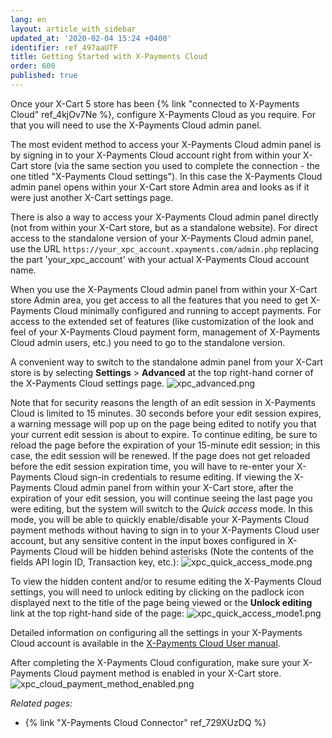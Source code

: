```yaml
---
lang: en
layout: article_with_sidebar
updated_at: '2020-02-04 15:24 +0400'
identifier: ref_497aaUTF
title: Getting Started with X-Payments Cloud
order: 600
published: true
---
```

Once your X-Cart 5 store has been {% link "connected to X-Payments Cloud" ref_4kjOv7Ne %}, configure X-Payments Cloud as you require. For that you will need to use the X-Payments Cloud admin panel. 

The most evident method to access your X-Payments Cloud admin panel is by signing in to your X-Payments Cloud account right from within your X-Cart store (via the same section you used to complete the connection - the one titled "X-Payments Cloud settings"). In this case the X-Payments Cloud admin panel opens within your X-Cart store Admin area and looks as if it were just another X-Cart settings page.

There is also a way to access your X-Payments Cloud admin panel directly (not from within your X-Cart store, but as a standalone website). For direct access to the standalone version of your X-Payments Cloud admin panel, use the URL 
`https://your_xpc_account.xpayments.com/admin.php`
replacing the part 'your_xpc_account' with your actual X-Payments Cloud account name. 

When you use the X-Payments Cloud admin panel from within your X-Cart store Admin area, you get access to all the features that you need to get X-Payments Cloud minimally configured and running to accept payments. For access to the extended set of features (like customization of the look and feel of your X-Payments Cloud payment form, management of X-Payments Cloud admin users, etc.) you need to go to the standalone version.

A convenient way to switch to the standalone admin panel from your X-Cart store is by selecting **Settings** > **Advanced** at the top right-hand corner of the X-Payments Cloud settings page.
![xpc_advanced.png]({{site.baseurl}}/attachments/ref_497aaUTF/xpc_advanced.png)

Note that for security reasons the length of an edit session in X-Payments Cloud is limited to 15 minutes. 30 seconds before your edit session expires, a warning message will pop up on the page being edited to notify you that your current edit session is about to expire. To continue editing, be sure to reload the page before the expiration of your 15-minute edit session; in this case, the edit session will be renewed. If the page does not get reloaded before the edit session expiration time, you will have to re-enter your X-Payments Cloud sign-in credentials to resume editing. If viewing the X-Payments Cloud admin panel from within your X-Cart store, after the expiration of your edit session, you will continue seeing the last page you were editing, but the system will switch to the *Quick access* mode. In this mode, you will be able to quickly enable/disable your X-Payments Cloud payment methods without having to sign in to your X-Payments Cloud user account, but any sensitive content in the input boxes configured in X-Payments Cloud will be hidden behind asterisks (Note the contents of the fields API login ID, Transaction key, etc.):
![xpc_quick_access_mode.png]({{site.baseurl}}/attachments/ref_729XUzDQ/xpc_quick_access_mode.png)

To view the hidden content and/or to resume editing the X-Payments Cloud settings, you will need to unlock editing by clicking on the padlock icon displayed next to the title of the page being viewed or the **Unlock editing** link at the top right-hand side of the page:
![xpc_quick_access_mode1.png]({{site.baseurl}}/attachments/ref_729XUzDQ/xpc_quick_access_mode1.png)

Detailed information on configuring all the settings in your X-Payments Cloud account is available in the [X-Payments Cloud User manual](https://www.x-payments.com/help/XP_Cloud:User_manual "Getting Started with X-Payments Cloud").

After completing the X-Payments Cloud configuration, make sure your X-Payments Cloud payment method is enabled in your X-Cart store.
![xpc_cloud_payment_method_enabled.png]({{site.baseurl}}/attachments/ref_497aaUTF/xpc_cloud_payment_method_enabled.png)


_Related pages:_
* {% link "X-Payments Cloud Connector" ref_729XUzDQ %}
